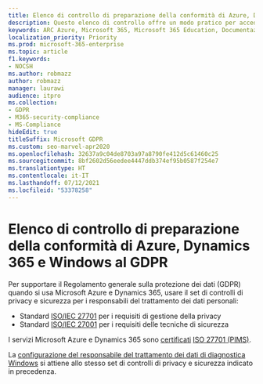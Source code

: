 ```yaml
---
title: Elenco di controllo di preparazione della conformità di Azure, Dynamics 365 e Windows al GDPR
description: Questo elenco di controllo offre un modo pratico per accedere alle informazioni necessarie per l'applicazione del GDPR quando si usa Microsoft Azure.
keywords: ARC Azure, Microsoft 365, Microsoft 365 Education, Documentazione Microsoft 365, GDPR
localization_priority: Priority
ms.prod: microsoft-365-enterprise
ms.topic: article
f1.keywords:
- NOCSH
ms.author: robmazz
author: robmazz
manager: laurawi
audience: itpro
ms.collection:
- GDPR
- M365-security-compliance
- MS-Compliance
hideEdit: true
titleSuffix: Microsoft GDPR
ms.custom: seo-marvel-apr2020
ms.openlocfilehash: 32637a9c04de8703a97a8790fe412d5c61460c25
ms.sourcegitcommit: 8bf2602d56eedee4447ddb374ef95b0587f254e7
ms.translationtype: HT
ms.contentlocale: it-IT
ms.lasthandoff: 07/12/2021
ms.locfileid: "53378258"
---
```

# <a name="azure-dynamics-365-and-windows-accountability-readiness-checklist-for-the-gdpr"></a>Elenco di controllo di preparazione della conformità di Azure, Dynamics 365 e Windows al GDPR

Per supportare il Regolamento generale sulla protezione dei dati (GDPR) quando si usa Microsoft Azure e Dynamics 365, usare il set di controlli di privacy e sicurezza per i responsabili del trattamento dei dati personali:

- Standard [ISO/IEC 27701](https://www.iso.org/standard/71670.html) per i requisiti di gestione della privacy
- Standard [ISO/IEC 27001](https://www.iso.org/standard/54534.html) per i requisiti delle tecniche di sicurezza

I servizi Microsoft Azure e Dynamics 365 sono [certificati](https://servicetrust.microsoft.com/ViewPage/MSComplianceGuideV3?command=Download&downloadType=Document&downloadId=00af6c3e-7f3e-4e0d-8b0e-79f45ef2cef1&tab=7027ead0-3d6b-11e9-b9e1-290b1eb4cdeb&docTab=7027ead0-3d6b-11e9-b9e1-290b1eb4cdeb_ISO_Reports) [ISO 27701 (PIMS)](offering-iso-27701.md).

La [configurazione del responsabile del trattamento dei dati di diagnostica Windows](/windows/privacy/configure-windows-diagnostic-data-in-your-organization) si attiene allo stesso set di controlli di privacy e sicurezza indicato in precedenza.